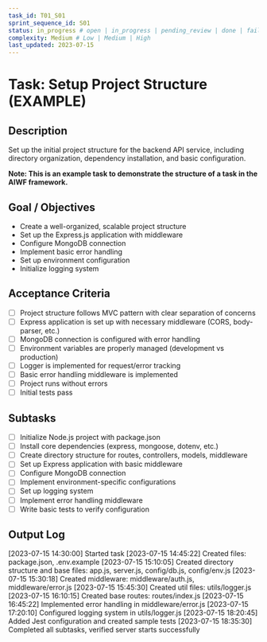 ```yaml
---
task_id: T01_S01
sprint_sequence_id: S01
status: in_progress # open | in_progress | pending_review | done | failed | blocked
complexity: Medium # Low | Medium | High
last_updated: 2023-07-15
---
```


# Task: Setup Project Structure (EXAMPLE)

## Description

Set up the initial project structure for the backend API service, including directory organization, dependency installation, and basic configuration.

**Note: This is an example task to demonstrate the structure of a task in the AIWF framework.**

## Goal / Objectives

- Create a well-organized, scalable project structure
- Set up the Express.js application with middleware
- Configure MongoDB connection
- Implement basic error handling
- Set up environment configuration
- Initialize logging system

## Acceptance Criteria

- [ ] Project structure follows MVC pattern with clear separation of concerns
- [ ] Express application is set up with necessary middleware (CORS, body-parser, etc.)
- [ ] MongoDB connection is configured with error handling
- [ ] Environment variables are properly managed (development vs production)
- [ ] Logger is implemented for request/error tracking
- [ ] Basic error handling middleware is implemented
- [ ] Project runs without errors
- [ ] Initial tests pass

## Subtasks

- [ ] Initialize Node.js project with package.json
- [ ] Install core dependencies (express, mongoose, dotenv, etc.)
- [ ] Create directory structure for routes, controllers, models, middleware
- [ ] Set up Express application with basic middleware
- [ ] Configure MongoDB connection
- [ ] Implement environment-specific configurations
- [ ] Set up logging system
- [ ] Implement error handling middleware
- [ ] Write basic tests to verify configuration

## Output Log

[2023-07-15 14:30:00] Started task
[2023-07-15 14:45:22] Created files: package.json, .env.example
[2023-07-15 15:10:05] Created directory structure and base files: app.js, server.js, config/db.js, config/env.js
[2023-07-15 15:30:18] Created middleware: middleware/auth.js, middleware/error.js
[2023-07-15 15:45:30] Created util files: utils/logger.js
[2023-07-15 16:10:15] Created base routes: routes/index.js
[2023-07-15 16:45:22] Implemented error handling in middleware/error.js
[2023-07-15 17:20:10] Configured logging system in utils/logger.js
[2023-07-15 18:20:45] Added Jest configuration and created sample tests
[2023-07-15 18:35:30] Completed all subtasks, verified server starts successfully
